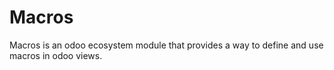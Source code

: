 # Macros

Macros is an odoo ecosystem module that provides a way to define and use macros in odoo views.
